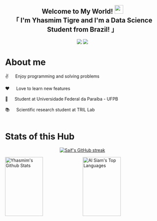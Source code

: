 <h2 align="center">
  Welcome to My World! 
  <img src="https://media.giphy.com/media/hvRJCLFzcasrR4ia7z/giphy.gif" width="28">
  <br>
   「 I'm Yhasmim Tigre and I'm a Data Science Student from <b>Brazil!</b> 」
  <br>
</h2>

<p align="center">
  <a href = "mailto:yhasmimtigre@gmail.com"><img src="https://img.shields.io/badge/Gmail-D14836?style=for-the-badge&logo=gmail&logoColor=white" target="_blank"></a>
  <a href="https://www.linkedin.com/in/yhasmim-tigre-1696701a1/" target="_blank"><img src="https://img.shields.io/badge/-LinkedIn-%230077B5?style=for-the-badge&logo=linkedin&logoColor=white" target="_blank"></a> 
</p>

<!-- About Section -->
 # About me
 
<p>
  
 ✌️ &emsp; Enjoy programming and solving problems <br/><br/>
 ❤️ &emsp; Love to learn new features <br/><br/>
 🏫 &emsp; Student at Universidade Federal da Paraíba - UFPB <br/><br/>
 📚 &emsp; Scientific research student at TRIL Lab <br/><br/>
</p>

 # Stats of this Hub
 
<p>
  
<p align="center">
  <a href="https://github.com/YhasmimTigre">
    <img src="https://github-readme-streak-stats.herokuapp.com/?user=YhasmimTigre&theme=radical&border=7F3FBF&background=0D1117" alt="Saif's GitHub streak"/>
  </a>
</p>

<p align="center">
  <a href="https://github.com/YhasmimTigre>
    <img src="https://github-profile-summary-cards.vercel.app/api/cards/profile-details?username=YhasmimTigre&theme=radical" alt="Yhasmim's GitHub Contribution"/>
  </a>
</p>

<a> 
    <a href="https://github.com/YhasmimTigre"><img alt="Yhasmim's Github Stats" src="https://denvercoder1-github-readme-stats.vercel.app/api?username=YhasmimTigre&show_icons=true&count_private=true&theme=react&border_color=7F3FBF&bg_color=0D1117&title_color=F85D7F&icon_color=F8D866" height="192px" width="49.5%"/></a>
  <a href="https://github.com/YhasmimTigre"><img alt="Al Siam's Top Languages" src="https://denvercoder1-github-readme-stats.vercel.app/api/top-langs/?username=YhasmimTigre&langs_count=8&layout=compact&theme=react&border_color=7F3FBF&bg_color=0D1117&title_color=F85D7F&icon_color=F8D866" height="192px" width="49.5%"/></a>
  <br/>
</a>

<!-- Graph Section -->
<!--
![Yhasmim's Graph](https://github-readme-activity-graph.vercel.app/graph?username=YhasmimTigre&custom_title=Yhasmim%20Tigre's%20GitHub%20Activity%20Graph&bg_color=0D1117&color=7F3FBF&line=7F3FBF&point=7F3FBF&area_color=FFFFFF&title_color=FFFFFF&area=true)
-->

